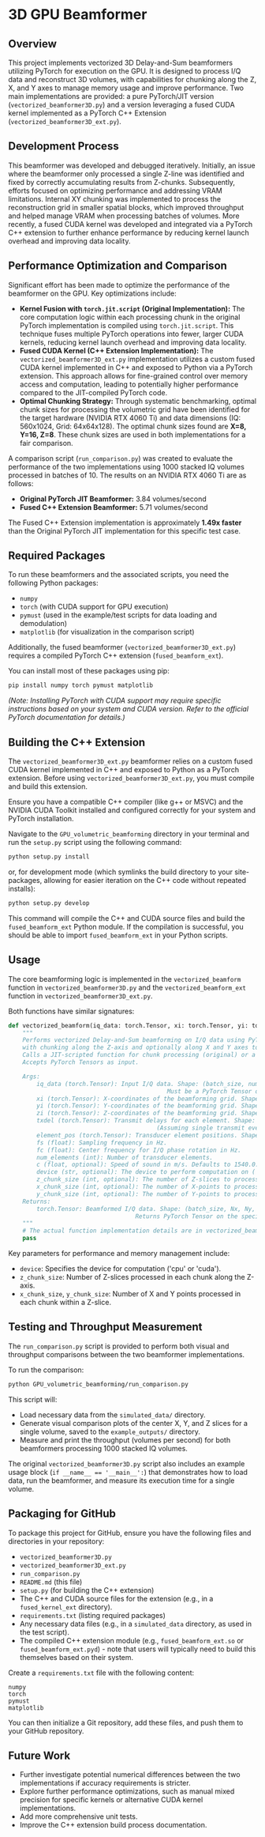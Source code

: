 # 3D GPU Beamformer

## Overview

This project implements vectorized 3D Delay-and-Sum beamformers utilizing PyTorch for execution on the GPU. It is designed to process I/Q data and reconstruct 3D volumes, with capabilities for chunking along the Z, X, and Y axes to manage memory usage and improve performance. Two main implementations are provided: a pure PyTorch/JIT version (`vectorized_beamformer3D.py`) and a version leveraging a fused CUDA kernel implemented as a PyTorch C++ Extension (`vectorized_beamformer3D_ext.py`).

## Development Process

This beamformer was developed and debugged iteratively. Initially, an issue where the beamformer only processed a single Z-line was identified and fixed by correctly accumulating results from Z-chunks. Subsequently, efforts focused on optimizing performance and addressing VRAM limitations. Internal XY chunking was implemented to process the reconstruction grid in smaller spatial blocks, which improved throughput and helped manage VRAM when processing batches of volumes. More recently, a fused CUDA kernel was developed and integrated via a PyTorch C++ extension to further enhance performance by reducing kernel launch overhead and improving data locality.

## Performance Optimization and Comparison

Significant effort has been made to optimize the performance of the beamformer on the GPU. Key optimizations include:

*   **Kernel Fusion with `torch.jit.script` (Original Implementation):** The core computation logic within each processing chunk in the original PyTorch implementation is compiled using `torch.jit.script`. This technique fuses multiple PyTorch operations into fewer, larger CUDA kernels, reducing kernel launch overhead and improving data locality.
*   **Fused CUDA Kernel (C++ Extension Implementation):** The `vectorized_beamformer3D_ext.py` implementation utilizes a custom fused CUDA kernel implemented in C++ and exposed to Python via a PyTorch extension. This approach allows for fine-grained control over memory access and computation, leading to potentially higher performance compared to the JIT-compiled PyTorch code.
*   **Optimal Chunking Strategy:** Through systematic benchmarking, optimal chunk sizes for processing the volumetric grid have been identified for the target hardware (NVIDIA RTX 4060 Ti) and data dimensions (IQ: 560x1024, Grid: 64x64x128). The optimal chunk sizes found are **X=8, Y=16, Z=8**. These chunk sizes are used in both implementations for a fair comparison.

A comparison script (`run_comparison.py`) was created to evaluate the performance of the two implementations using 1000 stacked IQ volumes processed in batches of 10. The results on an NVIDIA RTX 4060 Ti are as follows:

*   **Original PyTorch JIT Beamformer:** 3.84 volumes/second
*   **Fused C++ Extension Beamformer:** 5.71 volumes/second

The Fused C++ Extension implementation is approximately **1.49x faster** than the Original PyTorch JIT implementation for this specific test case.

## Required Packages

To run these beamformers and the associated scripts, you need the following Python packages:

*   `numpy`
*   `torch` (with CUDA support for GPU execution)
*   `pymust` (used in the example/test scripts for data loading and demodulation)
*   `matplotlib` (for visualization in the comparison script)

Additionally, the fused beamformer (`vectorized_beamformer3D_ext.py`) requires a compiled PyTorch C++ extension (`fused_beamform_ext`).

You can install most of these packages using pip:

```bash
pip install numpy torch pymust matplotlib
```

*(Note: Installing PyTorch with CUDA support may require specific instructions based on your system and CUDA version. Refer to the official PyTorch documentation for details.)*

## Building the C++ Extension

The `vectorized_beamformer3D_ext.py` beamformer relies on a custom fused CUDA kernel implemented in C++ and exposed to Python as a PyTorch extension. Before using `vectorized_beamformer3D_ext.py`, you must compile and build this extension.

Ensure you have a compatible C++ compiler (like g++ or MSVC) and the NVIDIA CUDA Toolkit installed and configured correctly for your system and PyTorch installation.

Navigate to the `GPU_volumetric_beamforming` directory in your terminal and run the `setup.py` script using the following command:

```bash
python setup.py install
```

or, for development mode (which symlinks the build directory to your site-packages, allowing for easier iteration on the C++ code without repeated installs):

```bash
python setup.py develop
```

This command will compile the C++ and CUDA source files and build the `fused_beamform_ext` Python module. If the compilation is successful, you should be able to import `fused_beamform_ext` in your Python scripts.

## Usage

The core beamforming logic is implemented in the `vectorized_beamform` function in `vectorized_beamformer3D.py` and the `vectorized_beamform_ext` function in `vectorized_beamformer3D_ext.py`.

Both functions have similar signatures:

```python
def vectorized_beamform(iq_data: torch.Tensor, xi: torch.Tensor, yi: torch.Tensor, zi: torch.Tensor, txdel: torch.Tensor, element_pos: torch.Tensor, fs: float, fc: float, num_elements: int, c: float = 1540.0, device: str = 'cuda', z_chunk_size: int = 8, x_chunk_size: int = 8, y_chunk_size: int = 16):
    """
    Performs vectorized Delay-and-Sum beamforming on I/Q data using PyTorch,
    with chunking along the Z-axis and optionally along X and Y axes to manage memory.
    Calls a JIT-scripted function for chunk processing (original) or a fused CUDA kernel (extension).
    Accepts PyTorch Tensors as input.

    Args:
        iq_data (torch.Tensor): Input I/Q data. Shape: (batch_size, num_samples, num_elements) or (num_samples, num_elements)
                                             Must be a PyTorch Tensor on the specified device.
        xi (torch.Tensor): X-coordinates of the beamforming grid. Shape: (Nx, Ny, Nz)
        yi (torch.Tensor): Y-coordinates of the beamforming grid. Shape: (Nx, Ny, Nz)
        zi (torch.Tensor): Z-coordinates of the beamforming grid. Shape: (Nx, Ny, Nz)
        txdel (torch.Tensor): Transmit delays for each element. Shape: (1, num_elements) or (num_tx_events, num_elements)
                                          (Assuming single transmit event for now based on simulate_data.py)
        element_pos (torch.Tensor): Transducer element positions. Shape: (2, num_elements) -> [x_coords, y_coords]. Must be a PyTorch Tensor on the specified device.
        fs (float): Sampling frequency in Hz.
        fc (float): Center frequency for I/Q phase rotation in Hz.
        num_elements (int): Number of transducer elements.
        c (float, optional): Speed of sound in m/s. Defaults to 1540.0.
        device (str, optional): The device to perform computation on ('cpu' or 'cuda'). Defaults to 'cuda'.
        z_chunk_size (int, optional): The number of Z-slices to process in each chunk. Defaults to 8.
        x_chunk_size (int, optional): The number of X-points to process in each chunk. Defaults to 8.
        y_chunk_size (int, optional): The number of Y-points to process in each chunk. Defaults to 16.
    Returns:
        torch.Tensor: Beamformed I/Q data. Shape: (batch_size, Nx, Ny, Nz) or (Nx, Ny, Nz)
                                    Returns PyTorch Tensor on the specified device.
    """
    # The actual function implementation details are in vectorized_beamformer3D.py and vectorized_beamformer3D_ext.py
    pass

```

Key parameters for performance and memory management include:

*   `device`: Specifies the device for computation ('cpu' or 'cuda').
*   `z_chunk_size`: Number of Z-slices processed in each chunk along the Z-axis.
*   `x_chunk_size`, `y_chunk_size`: Number of X and Y points processed in each chunk within a Z-slice.

## Testing and Throughput Measurement

The `run_comparison.py` script is provided to perform both visual and throughput comparisons between the two beamformer implementations.

To run the comparison:

```bash
python GPU_volumetric_beamforming/run_comparison.py
```

This script will:
*   Load necessary data from the `simulated_data/` directory.
*   Generate visual comparison plots of the center X, Y, and Z slices for a single volume, saved to the `example_outputs/` directory.
*   Measure and print the throughput (volumes per second) for both beamformers processing 1000 stacked IQ volumes.

The original `vectorized_beamformer3D.py` script also includes an example usage block (`if __name__ == '__main__':`) that demonstrates how to load data, run the beamformer, and measure its execution time for a single volume.

## Packaging for GitHub

To package this project for GitHub, ensure you have the following files and directories in your repository:

*   `vectorized_beamformer3D.py`
*   `vectorized_beamformer3D_ext.py`
*   `run_comparison.py`
*   `README.md` (this file)
*   `setup.py` (for building the C++ extension)
*   The C++ and CUDA source files for the extension (e.g., in a `fused_kernel_ext` directory).
*   `requirements.txt` (listing required packages)
*   Any necessary data files (e.g., in a `simulated_data` directory, as used in the test script).
*   The compiled C++ extension module (e.g., `fused_beamform_ext.so` or `fused_beamform_ext.pyd`) - note that users will typically need to build this themselves based on their system.

Create a `requirements.txt` file with the following content:

```
numpy
torch
pymust
matplotlib
```

You can then initialize a Git repository, add these files, and push them to your GitHub repository.

## Future Work

*   Further investigate potential numerical differences between the two implementations if accuracy requirements is stricter.
*   Explore further performance optimizations, such as manual mixed precision for specific kernels or alternative CUDA kernel implementations.
*   Add more comprehensive unit tests.
*   Improve the C++ extension build process documentation.